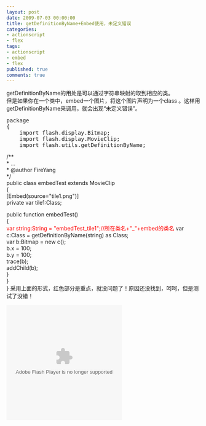 ```yaml
---
layout: post
date: 2009-07-03 00:00:00
title: getDefinitionByName+Embed使用，未定义错误
categories:
- actionscript
- flex
tags:
- actionscript
- embed
- flex
published: true
comments: true
---
```

<p>getDefinitionByName的用处是可以通过字符串映射的取到相应的类。<br />
但是如果你在一个类中，embed一个图片，将这个图片声明为一个class 。这样用getDefinitionByName来调用，就会出现“未定义错误”。
<pre>package
{
	import flash.display.Bitmap;
	import flash.display.MovieClip;
	import flash.utils.getDefinitionByName;</pre></p>

<p>	/**<br />
	 * ...<br />
	 * @author FireYang<br />
	 */<br />
	public class embedTest extends MovieClip<br />
	{<br />
		[Embed(source="tile1.png")]<br />
		private var tile1:Class;</p>

<p>		public function embedTest()<br />
		{<br />
			<span style="color: #ff0000;">var string:String = "embedTest_tile1";//所在类名+"_"+embed的类名</span>
			var c:Class = getDefinitionByName(string) as  Class;<br />
			var b:Bitmap = new c();<br />
			b.x = 100;<br />
			b.y = 100;<br />
			trace(b);<br />
			addChild(b);<br />
		}<br />
	}<br />
}
采用上面的形式，红色部分是重点，就没问题了！原因还没找到，呵呵，但是测试了没错！</p>

<p><object classid="clsid:d27cdb6e-ae6d-11cf-96b8-444553540000" width="300" height="300" codebase="http://download.macromedia.com/pub/shockwave/cabs/flash/swflash.cab#version=6,0,40,0"><param name="src" value="{{site.url}}/media/2009/07/Main.swf" /><embed type="application/x-shockwave-flash" width="300" height="300" src="{{site.url}}/media/2009/07/Main.swf"></embed></object></p>
